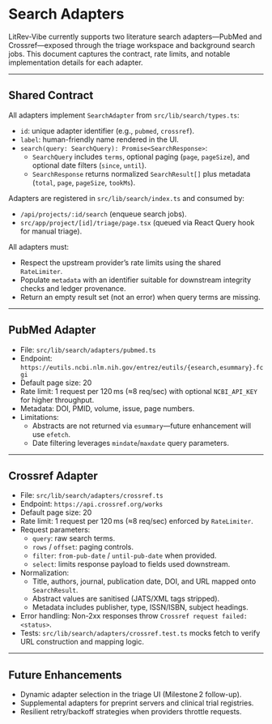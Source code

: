 # Search Adapters

LitRev-Vibe currently supports two literature search adapters—PubMed and Crossref—exposed through the triage workspace and background search jobs. This document captures the contract, rate limits, and notable implementation details for each adapter.

---

## Shared Contract

All adapters implement `SearchAdapter` from `src/lib/search/types.ts`:

- `id`: unique adapter identifier (e.g., `pubmed`, `crossref`).
- `label`: human-friendly name rendered in the UI.
- `search(query: SearchQuery): Promise<SearchResponse>`:
  - `SearchQuery` includes `terms`, optional paging (`page`, `pageSize`), and optional date filters (`since`, `until`).
  - `SearchResponse` returns normalized `SearchResult[]` plus metadata (`total`, `page`, `pageSize`, `tookMs`).

Adapters are registered in `src/lib/search/index.ts` and consumed by:

- `/api/projects/:id/search` (enqueue search jobs).
- `src/app/project/[id]/triage/page.tsx` (queued via React Query hook for manual triage).

All adapters must:

- Respect the upstream provider’s rate limits using the shared `RateLimiter`.
- Populate `metadata` with an identifier suitable for downstream integrity checks and ledger provenance.
- Return an empty result set (not an error) when query terms are missing.

---

## PubMed Adapter

- File: `src/lib/search/adapters/pubmed.ts`
- Endpoint: `https://eutils.ncbi.nlm.nih.gov/entrez/eutils/{esearch,esummary}.fcgi`
- Default page size: 20
- Rate limit: 1 request per 120 ms (≈8 req/sec) with optional `NCBI_API_KEY` for higher throughput.
- Metadata: DOI, PMID, volume, issue, page numbers.
- Limitations:
  - Abstracts are not returned via `esummary`—future enhancement will use `efetch`.
  - Date filtering leverages `mindate`/`maxdate` query parameters.

---

## Crossref Adapter

- File: `src/lib/search/adapters/crossref.ts`
- Endpoint: `https://api.crossref.org/works`
- Default page size: 20
- Rate limit: 1 request per 120 ms (≈8 req/sec) enforced by `RateLimiter`.
- Request parameters:
  - `query`: raw search terms.
  - `rows` / `offset`: paging controls.
  - `filter`: `from-pub-date` / `until-pub-date` when provided.
  - `select`: limits response payload to fields used downstream.
- Normalization:
  - Title, authors, journal, publication date, DOI, and URL mapped onto `SearchResult`.
  - Abstract values are sanitised (JATS/XML tags stripped).
  - Metadata includes publisher, type, ISSN/ISBN, subject headings.
- Error handling: Non-2xx responses throw `Crossref request failed: <status>`.
- Tests: `src/lib/search/adapters/crossref.test.ts` mocks fetch to verify URL construction and mapping logic.

---

## Future Enhancements

- Dynamic adapter selection in the triage UI (Milestone 2 follow-up).
- Supplemental adapters for preprint servers and clinical trial registries.
- Resilient retry/backoff strategies when providers throttle requests.
